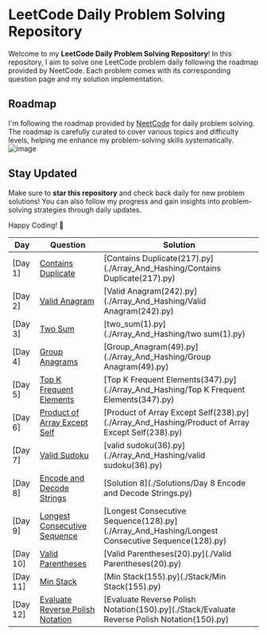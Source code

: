 # LeetCode Daily Problem Solving Repository

Welcome to my **LeetCode Daily Problem Solving Repository**! In this repository, I aim to solve one LeetCode problem daily following the roadmap provided by NeetCode. Each problem comes with its corresponding question page and my solution implementation.

## Roadmap

I'm following the roadmap provided by [NeetCode](https://neetcode.io/roadmap) for daily problem solving. The roadmap is carefully curated to cover various topics and difficulty levels, helping me enhance my problem-solving skills systematically.
![image](https://github.com/MrARwho/LeetCode--with-me-/assets/101528224/46057c68-5c82-422b-997a-e9165c337bdf)


## Stay Updated

Make sure to **star this repository** and check back daily for new problem solutions! You can also follow my progress and gain insights into problem-solving strategies through daily updates.

Happy Coding! 🚀

| Day   | Question                                                       | Solution                                               |
|-------|----------------------------------------------------------------|--------------------------------------------------------|
| [Day 1] | [Contains Duplicate](https://leetcode.com/problems/contains-duplicate/) | [Contains Duplicate(217).py](./Array_And_Hashing/Contains Duplicate(217).py) |
| [Day 2] | [Valid Anagram](https://leetcode.com/problems/valid-anagram/) | [Valid Anagram(242).py](./Array_And_Hashing/Valid Anagram(242).py) |
| [Day 3] | [Two Sum](https://leetcode.com/problems/two-sum/) | [two_sum(1).py](./Array_And_Hashing/two sum(1).py) |
| [Day 4] | [Group Anagrams](https://leetcode.com/problems/group-anagrams/) | [Group_Anagram(49).py](./Array_And_Hashing/Group Anagram(49).py) |
| [Day 5] | [Top K Frequent Elements](https://leetcode.com/problems/top-k-frequent-elements/) | [Top K Frequent Elements(347).py](./Array_And_Hashing/Top K Frequent Elements(347).py) |
| [Day 6] | [Product of Array Except Self](https://leetcode.com/problems/product-of-array-except-self/) | [Product of Array Except Self(238).py](./Array_And_Hashing/Product of Array Except Self(238).py) |
| [Day 7] | [Valid Sudoku](https://leetcode.com/problems/valid-sudoku/) | [valid sudoku(36).py](./Array_And_Hashing/valid sudoku(36).py) |
| [Day 8] | [Encode and Decode Strings](./Questions/Day_8_Encode_and_Decode_Strings.md) | [Solution 8](./Solutions/Day 8 Encode and Decode Strings.py) |
| [Day 9] | [Longest Consecutive Sequence](https://leetcode.com/problems/longest-consecutive-sequence/) | [Longest Consecutive Sequence(128).py](./Array_And_Hashing/Longest Consecutive Sequence(128).py) |
| [Day 10] | [Valid Parentheses](https://leetcode.com/problems/valid-parentheses/) | [Valid Parentheses(20).py](./Valid Parentheses(20).py) |
| [Day 11] | [Min Stack](https://leetcode.com/problems/min-stack/) | [Min Stack(155).py](./Stack/Min Stack(155).py) |
| [Day 12] | [Evaluate Reverse Polish Notation](https://leetcode.com/problems/evaluate-reverse-polish-notation/) | [Evaluate Reverse Polish Notation(150).py](./Stack/Evaluate Reverse Polish Notation(150).py) |
